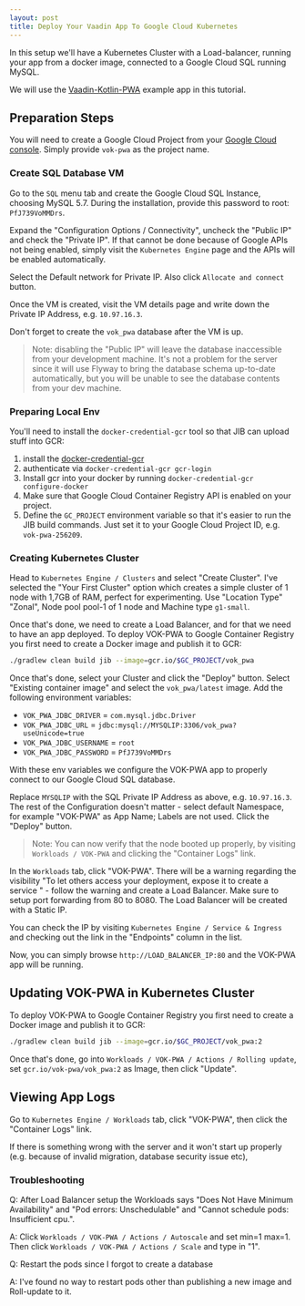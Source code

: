 ```yaml
---
layout: post
title: Deploy Your Vaadin App To Google Cloud Kubernetes
---
```


In this setup we'll have a Kubernetes Cluster with a Load-balancer, running
your app from a docker image, connected to a Google Cloud SQL running MySQL.

We will use the [Vaadin-Kotlin-PWA](https://github.com/mvysny/vaadin-kotlin-pwa)
example app in this tutorial.

## Preparation Steps

You will need to create a Google Cloud Project from your [Google Cloud console](https://console.cloud.google.com/).
Simply provide `vok-pwa` as the project name.

### Create SQL Database VM

Go to the `SQL` menu tab and create the Google Cloud SQL Instance, choosing MySQL 5.7.
During the installation, provide this
password to root: `PfJ739VoMMDrs`.

Expand the "Configuration Options / Connectivity", uncheck the "Public IP" and check the "Private IP".
If that cannot be done because of Google APIs not being enabled, simply visit the
`Kubernetes Engine` page and the APIs will be enabled automatically.

Select the Default network for Private IP. Also click `Allocate and connect` button.

Once the VM is created, visit the VM details page and write down the Private IP
Address, e.g. `10.97.16.3`.

Don't forget to create the `vok_pwa` database after the VM is up.

> Note: disabling the "Public IP" will leave the
database inaccessible from your development machine. It's not a problem for the
server since it will use Flyway to bring the database schema up-to-date automatically,
but you will be unable to see the database contents from your dev machine.

### Preparing Local Env
 
You'll need to install the `docker-credential-gcr` tool so that JIB can upload stuff into GCR:
 
1. install the [docker-credential-gcr](https://github.com/GoogleCloudPlatform/docker-credential-gcr/releases)
2. authenticate via `docker-credential-gcr gcr-login`
3. Install gcr into your docker by running `docker-credential-gcr configure-docker`
4. Make sure that Google Cloud Container Registry API is enabled on your project.
5. Define the `GC_PROJECT` environment variable so that it's easier to run the JIB build commands.
   Just set it to your Google Cloud Project ID, e.g. `vok-pwa-256209`.

### Creating Kubernetes Cluster

Head to `Kubernetes Engine / Clusters` and select "Create Cluster". I've selected the
"Your First Cluster" option which creates a simple cluster of 1 node with 1,7GB of RAM,
perfect for experimenting. Use "Location Type" "Zonal", Node pool pool-1 of 1 node
and Machine type `g1-small`.

Once that's done, we need to create a Load Balancer, and for that we need
to have an app deployed. To deploy VOK-PWA to Google Container Registry you first need to create a Docker
image and publish it to GCR:

```bash
./gradlew clean build jib --image=gcr.io/$GC_PROJECT/vok_pwa
```

Once that's done, select your Cluster and click the "Deploy" button.
Select "Existing container image" and select the `vok_pwa/latest` image.
Add the following environment variables:
 
* `VOK_PWA_JDBC_DRIVER` = `com.mysql.jdbc.Driver`
* `VOK_PWA_JDBC_URL` = `jdbc:mysql://MYSQLIP:3306/vok_pwa?useUnicode=true`
* `VOK_PWA_JDBC_USERNAME` = `root`
* `VOK_PWA_JDBC_PASSWORD` = `PfJ739VoMMDrs`

With these env variables we configure the VOK-PWA app to properly connect to
our Google Cloud SQL database.

Replace `MYSQLIP` with the SQL Private IP Address
as above, e.g. `10.97.16.3`. The rest of the Configuration doesn't matter -
select default Namespace, for example "VOK-PWA" as App Name; Labels are not used.
Click the "Deploy" button.

> Note: You can now verify that the node booted up properly, by visiting
`Workloads / VOK-PWA` and clicking the "Container Logs" link.

In the `Workloads` tab, click "VOK-PWA". There will be a warning regarding the
visibility "To let others access your deployment, expose it to create a service " -
follow the warning and create a Load Balancer. Make sure to setup
port forwarding from 80 to 8080. The Load Balancer will be created with a Static IP.

You can check the IP by visiting `Kubernetes Engine / Service & Ingress`
and checking out the link in the "Endpoints" column in the list. 

Now, you can simply browse `http://LOAD_BALANCER_IP:80` and the VOK-PWA app will
be running.

## Updating VOK-PWA in Kubernetes Cluster

To deploy VOK-PWA to Google Container Registry you first need to create a Docker
image and publish it to GCR:

```bash
./gradlew clean build jib --image=gcr.io/$GC_PROJECT/vok_pwa:2
```

Once that's done, go into `Workloads / VOK-PWA / Actions / Rolling update`,
set `gcr.io/vok-pwa/vok_pwa:2` as Image, then click "Update".

## Viewing App Logs

Go to `Kubernetes Engine / Workloads` tab, click "VOK-PWA", then click the
"Container Logs" link.

If there is something wrong with the server and it won't start up properly (e.g.
because of invalid migration, database security issue etc), 

### Troubleshooting

Q: After Load Balancer setup the Workloads says "Does Not Have Minimum Availability"
and "Pod errors: Unschedulable" and "Cannot schedule pods: Insufficient cpu.".

A: Click `Workloads / VOK-PWA / Actions / Autoscale` and set min=1 max=1. Then
   click `Workloads / VOK-PWA / Actions / Scale` and type in "1".

Q: Restart the pods since I forgot to create a database

A: I've found no way to restart pods other than publishing a new image and
Roll-update to it.

